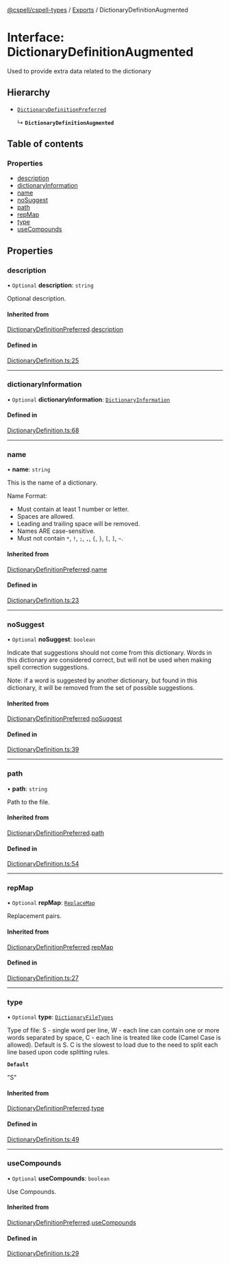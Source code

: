 [@cspell/cspell-types](../README.md) / [Exports](../modules.md) / DictionaryDefinitionAugmented

# Interface: DictionaryDefinitionAugmented

Used to provide extra data related to the dictionary

## Hierarchy

- [`DictionaryDefinitionPreferred`](DictionaryDefinitionPreferred.md)

  ↳ **`DictionaryDefinitionAugmented`**

## Table of contents

### Properties

- [description](DictionaryDefinitionAugmented.md#description)
- [dictionaryInformation](DictionaryDefinitionAugmented.md#dictionaryinformation)
- [name](DictionaryDefinitionAugmented.md#name)
- [noSuggest](DictionaryDefinitionAugmented.md#nosuggest)
- [path](DictionaryDefinitionAugmented.md#path)
- [repMap](DictionaryDefinitionAugmented.md#repmap)
- [type](DictionaryDefinitionAugmented.md#type)
- [useCompounds](DictionaryDefinitionAugmented.md#usecompounds)

## Properties

### description

• `Optional` **description**: `string`

Optional description.

#### Inherited from

[DictionaryDefinitionPreferred](DictionaryDefinitionPreferred.md).[description](DictionaryDefinitionPreferred.md#description)

#### Defined in

[DictionaryDefinition.ts:25](https://github.com/streetsidesoftware/cspell/blob/d20c1f2/packages/cspell-types/src/DictionaryDefinition.ts#L25)

___

### dictionaryInformation

• `Optional` **dictionaryInformation**: [`DictionaryInformation`](DictionaryInformation.md)

#### Defined in

[DictionaryDefinition.ts:68](https://github.com/streetsidesoftware/cspell/blob/d20c1f2/packages/cspell-types/src/DictionaryDefinition.ts#L68)

___

### name

• **name**: `string`

This is the name of a dictionary.

Name Format:
- Must contain at least 1 number or letter.
- Spaces are allowed.
- Leading and trailing space will be removed.
- Names ARE case-sensitive.
- Must not contain `*`, `!`, `;`, `,`, `{`, `}`, `[`, `]`, `~`.

#### Inherited from

[DictionaryDefinitionPreferred](DictionaryDefinitionPreferred.md).[name](DictionaryDefinitionPreferred.md#name)

#### Defined in

[DictionaryDefinition.ts:23](https://github.com/streetsidesoftware/cspell/blob/d20c1f2/packages/cspell-types/src/DictionaryDefinition.ts#L23)

___

### noSuggest

• `Optional` **noSuggest**: `boolean`

Indicate that suggestions should not come from this dictionary.
Words in this dictionary are considered correct, but will not be
used when making spell correction suggestions.

Note: if a word is suggested by another dictionary, but found in
this dictionary, it will be removed from the set of
possible suggestions.

#### Inherited from

[DictionaryDefinitionPreferred](DictionaryDefinitionPreferred.md).[noSuggest](DictionaryDefinitionPreferred.md#nosuggest)

#### Defined in

[DictionaryDefinition.ts:39](https://github.com/streetsidesoftware/cspell/blob/d20c1f2/packages/cspell-types/src/DictionaryDefinition.ts#L39)

___

### path

• **path**: `string`

Path to the file.

#### Inherited from

[DictionaryDefinitionPreferred](DictionaryDefinitionPreferred.md).[path](DictionaryDefinitionPreferred.md#path)

#### Defined in

[DictionaryDefinition.ts:54](https://github.com/streetsidesoftware/cspell/blob/d20c1f2/packages/cspell-types/src/DictionaryDefinition.ts#L54)

___

### repMap

• `Optional` **repMap**: [`ReplaceMap`](../modules.md#replacemap)

Replacement pairs.

#### Inherited from

[DictionaryDefinitionPreferred](DictionaryDefinitionPreferred.md).[repMap](DictionaryDefinitionPreferred.md#repmap)

#### Defined in

[DictionaryDefinition.ts:27](https://github.com/streetsidesoftware/cspell/blob/d20c1f2/packages/cspell-types/src/DictionaryDefinition.ts#L27)

___

### type

• `Optional` **type**: [`DictionaryFileTypes`](../modules.md#dictionaryfiletypes)

Type of file:
S - single word per line,
W - each line can contain one or more words separated by space,
C - each line is treated like code (Camel Case is allowed).
Default is S.
C is the slowest to load due to the need to split each line based upon code splitting rules.

**`Default`**

"S"

#### Inherited from

[DictionaryDefinitionPreferred](DictionaryDefinitionPreferred.md).[type](DictionaryDefinitionPreferred.md#type)

#### Defined in

[DictionaryDefinition.ts:49](https://github.com/streetsidesoftware/cspell/blob/d20c1f2/packages/cspell-types/src/DictionaryDefinition.ts#L49)

___

### useCompounds

• `Optional` **useCompounds**: `boolean`

Use Compounds.

#### Inherited from

[DictionaryDefinitionPreferred](DictionaryDefinitionPreferred.md).[useCompounds](DictionaryDefinitionPreferred.md#usecompounds)

#### Defined in

[DictionaryDefinition.ts:29](https://github.com/streetsidesoftware/cspell/blob/d20c1f2/packages/cspell-types/src/DictionaryDefinition.ts#L29)
